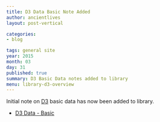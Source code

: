 ```yaml
---
title: D3 Data Basic Note Added
author: ancientlives
layout: post-vertical

categories:
- blog

tags: general site
year: 2015
month: 03
day: 31
published: true
summary: D3 Basic Data notes added to library
menu: library-d3-overview
---
```


Initial note on [D3](http://d3js.org) basic data has now been added to library.

* [D3 Data - Basic](/library/notes/d3-data-basic/)



